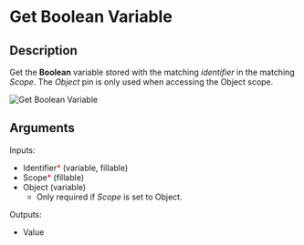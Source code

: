 # Get Boolean Variable

## Description

Get the **Boolean** variable stored with the matching _identifier_ in the matching _Scope_. The _Object_ pin is only used when accessing the Object scope.

![Get Boolean Variable](../../.gitbook\assets\images\scripting\variables-advanced\get-boolean-variable.png)

## Arguments

Inputs:

* Identifier<span style="color:red">*</span> (variable, fillable)
* Scope<span style="color:red">*</span> (fillable)
* Object (variable)
  * Only required if _Scope_ is set to Object.

Outputs:

* Value
